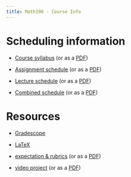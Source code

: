 ```yaml
---
title: Math190 - Course Info
---
```


# Scheduling information

- [Course syllabus](/course-pages/Math190--course-syllabus.html) (or
  as a [PDF](/course-assets/pages-pdf/Math190--course-syllabus.pdf))

- [Assignment
  schedule](/course-pages/Math190--Assignments--AY2023-2024spring.html)
  (or as a
  [PDF](/course-asset/pages-pdf/Math190--Assignments--AY2023-2024spring.pdf))

- [Lecture
  schedule](/course-pages/Math190--Lectures--AY2023-2024spring.html)
  (or as a
  [PDF](/course-assets/pages-pdf/Math190--Lectures--AY2023-2024spring.pdf))

- [Combined schedule](/course-pages/Math190--AY2023-2024spring.html)
  (or as a
  [PDF](/course-assets/paged-pdf/Math190--AY2023-2024spring.pdf))


# Resources

 - [Gradescope](/course-posts/resources--gradescope.html)
 
 - [LaTeX](/course-posts/resources--LaTeX.html)
 
 - [expectation &
   rubrics](/course-posts/resources--expectations-and-rubrics.html)
   (or as a
   [PDF](/course-assets/posts-pdf/resources--expectations-and-rubrics.pdf))
   
 - [video project](/course-posts/resources-videos.html)
   (or as a 
   [PDF](/course-assets/posts-pdf/resources-videos.pdf))
